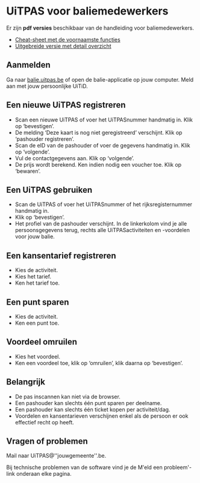 ---
---

# UiTPAS voor baliemedewerkers

Er zijn **pdf versies** beschikbaar van de handleiding voor baliemedewerkers. 
- [Cheat-sheet met de voornaamste functies](http://files.uitpas.be/documentatie/UiTPas-balie%20handleiding-korteversie.pdf)
- [Uitgebreide versie met detail overzicht](http://files.uitpas.be/documentatie/UiTPas-balie%20handleiding-langeversie.pdf)


## Aanmelden

Ga naar [balie.uitpas.be](http://balie.uitpas.be) of open de balie-applicatie op jouw computer. Meld aan met jouw persoonlijke UiTiD.

## Een nieuwe UiTPAS registreren

* Scan een nieuwe UiTPAS of voer het UiTPASnummer handmatig in. Klik op ‘bevestigen’.
* De melding ‘Deze kaart is nog niet geregistreerd’ verschijnt. Klik op ‘pashouder registreren’.
* Scan de eID van de pashouder of voer de gegevens handmatig in. Klik op ‘volgende’.
* Vul de contactgegevens aan. Klik op ‘volgende’.
* De prijs wordt berekend. Ken indien nodig een voucher toe. Klik op ‘bewaren’.

## Een UiTPAS gebruiken

* Scan de UiTPAS of voer het UiTPASnummer of het rijksregisternummer handmatig in.
* Klik op ‘bevestigen’.
* Het profiel van de pashouder verschijnt. In de linkerkolom vind je alle persoonsgegevens terug, rechts alle UiTPASactiviteiten en -voordelen voor jouw balie.

## Een kansentarief registreren

* Kies de activiteit.
* Kies het tarief.
* Ken het tarief toe.

## Een punt sparen

* Kies de activiteit.
* Ken een punt toe.

## Voordeel omruilen

* Kies het voordeel.
* Ken een voordeel toe, klik op ‘omruilen’, klik daarna op ‘bevestigen’.

## Belangrijk

* De pas inscannen kan niet via de browser.
* Een pashouder kan slechts één punt sparen per deelname.
* Een pashouder kan slechts één ticket kopen per activiteit/dag.
* Voordelen en kansentarieven verschijnen enkel als de persoon er ook effectief recht op heeft.

## Vragen of problemen

Mail naar UiTPAS@''jouwgemeente''.be.

Bij technische problemen van de software vind je de M'eld een probleem'-link onderaan elke pagina.

